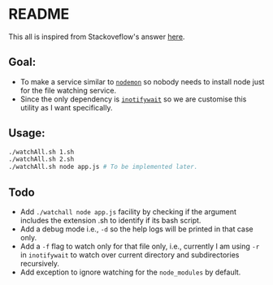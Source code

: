 # README

This all is inspired from Stackoveflow's answer [here](https://superuser.com/a/181543/776589).

## Goal:

- To make a service similar to [`nodemon`](https://github.com/remy/nodemon) so nobody needs to install node just for the file watching service.
- Since the only dependency is [`inotifywait`](https://www.google.com/search?q=inotifywait) so we are customise this utility as I want specifically.

## Usage:

```bash
./watchAll.sh 1.sh
./watchAll.sh 2.sh
./watchAll.sh node app.js # To be implemented later.
```

## Todo

- Add `./watchall node app.js` facility by checking if the argument includes the extension .sh to identify if its bash script.
- Add a debug mode i.e., `-d` so the help logs will be printed in that case only.
- Add a `-f` flag to watch only for that file only, i.e., currently I am using `-r` in `inotifywait` to watch over current directory and subdirectories recursively.
- Add exception to ignore watching for the `node_modules` by default.
